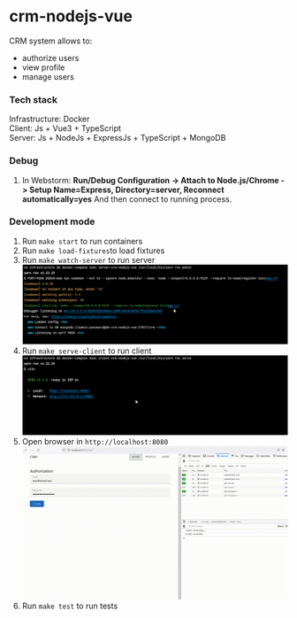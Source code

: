 # crm-nodejs-vue

CRM system allows to:

- authorize users
- view profile
- manage users

### Tech stack

Infrastructure: Docker  
Client: Js + Vue3 + TypeScript  
Server: Js + NodeJs + ExpressJs + TypeScript + MongoDB

### Debug

1. In Webstorm: **Run/Debug Configuration -> Attach to
   Node.js/Chrome -> Setup Name=Express, Directory=server,
   Reconnect automatically=yes** And then connect to
   running process.

### Development mode

1. Run `make start` to run containers
2. Run `make load-fixtures`to load fixtures
3. Run `make watch-server` to run server  
   ![img.png](/documentation/pics/start-server.png)
4. Run `make serve-client` to run client  
   ![img_1.png](/documentation/pics/start-client.png)
5. Open browser in `http://localhost:8080`
   ![app.gif](/documentation/pics/app.gif)
6. Run `make test` to run tests